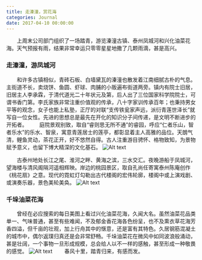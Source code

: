 ```yaml
---
title: 走溱潼，赏花海
categories: Journal
date: 2017-04-10 00:00:00
---
```

　　上周末公司部门组织了一场踏青，游览溱潼古镇、泰州凤城河和兴化油菜花海。天气预报有雨，结果非常幸运只零零星星地撒了几颗雨滴，甚是高兴。
### 走溱潼，游凤城河
　　和许多古镇相似，青砖石板、白墙黛瓦的溱潼也散发着江南细腻古朴的气息。主街道不长，卖烧饼、鱼圆、虾球、肉脯的小贩遍布街道两旁。镇内有院士旧居，旧居主人李承霖，于清代道光二十年状元及第，后人出了三位国家科学院院士，可谓书香门第。李氏家族非常注重价值观的传承，八十字家训传承百年；也秉持男女平等的观念，女子也能上私塾，正厅的对联“支传铁瓮家声远，派衍青莲世泽长”就写自一位女性。先进的思想总是最先在开化的知识分子间传递，是文明不断进步的开拓者。
　　庭院景观别致，取自“睿则思无所不通”的睿园，呼应“仁者乐山，智者乐水”的乐水、智泉，寓意青莲居士的莲亭，都彰显着主人高雅的品位。天朗气清，鲤鱼灵动，茶花正开，好不悠然自得。古人注重游目骋怀、格物致知，为景物赋予意义，也留下博大精深的文化基石。
![Alt text](https://ww3.sinaimg.cn/large/006tNbRwgy1fehy9lxlqbj30sg0oz78s.jpg)

　　古泰州地处长江之尾、淮河之畔、黄海之滨，三水交汇。夜晚游船于凤城河，望海楼与清风阁隔河遥相辉映。岸边的桃园景区，取自孔尚任寄寓泰州陈庵创作《桃花扇》之意。现代的霓虹灯勾勒出古代楼阁的宏伟轮廓，楼阁中或上演戏剧、或演奏乐器，景色美轮美奂。
![Alt text](https://ww3.sinaimg.cn/large/006tNbRwgy1fehy7o6b4uj30sg0mawhb.jpg)

### 千垛油菜花海
　　曾经在必应搜索的每日美图上看过兴化油菜花海，久闻大名。虽然油菜花品类单一、气味普通，甚至有些难闻，不及郁金香花海各色纷呈，也不及熏衣草花海芳香四溢，但千亩的壮观，加上行舟其中的惬意，还是富有其特色。久居钢筋混凝土的城市中，偶尔返璞归真还是会非常舒畅。千垛油菜花在微风中如同波浪般涌动，甚是壮阔，一个事物一旦形成规模，总会给人以不一样的感触，甚至形成一种敬畏的感觉。
![Alt text](https://ww2.sinaimg.cn/large/006tNbRwgy1fehy93ogx2j314q0ewgnq.jpg)
　　春风十里，踏青归来，有感而发。

